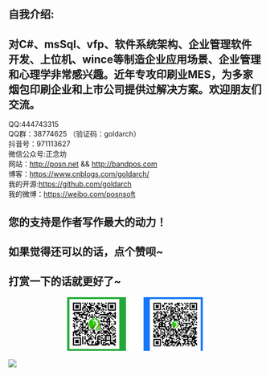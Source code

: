 <!--
### Hi there 👋
GitHub有一个彩蛋，就是跟用户同名的仓库里面的README文件会显示在主页。通过这个README文件，我们就可以构造出个性化的GitHub个人主页。  
-->

自我介绍:  
--
对C#、msSql、vfp、软件系统架构、企业管理软件开发、上位机、wince等制造企业应用场景、企业管理和心理学非常感兴趣。近年专攻印刷业MES，为多家烟包印刷企业和上市公司提供过解决方案。欢迎朋友们交流。  
--  

QQ:444743315  
QQ群：38774625 （验证码：goldarch）  
抖音号：971113627  
微信公众号:正念坊  
网站：http://posn.net && http://bandpos.com  
博客：https://www.cnblogs.com/goldarch/  
我的开源:https://github.com/goldarch  
我的微博：https://weibo.com/posnsoft  
  
您的支持是作者写作最大的动力！
  --
如果觉得还可以的话，点个赞呗~  
--
打赏一下的话就更好了~  
--
<div align="center">
	<img src="https://github.com/goldarch/goldarch/blob/main/img-folder/微信-支付宝.png" alt="支付码" width="270">
</div>
<!--
本处是注释掉的内容，返回的是图片的原始尺寸。GitHub 不支持 markdown 的 size 语法，可以用 HTML 标签来做

<div align="center">
	<img src="https://github.com/goldarch/goldarch/raw/main/img-folder/%E5%BE%AE%E4%BF%A1%E6%94%B6%E6%AC%BE%E7%A0%81.jpg" alt="Editor" width="300">
	<img src="https://github.com/goldarch/goldarch/raw/main/img-folder/%E6%94%AF%E4%BB%98%E5%AE%9D%E6%94%B6%E6%AC%BE%E7%A0%81.jpg" alt="Editor" width="300">
</div>

![Image text](https://github.com/goldarch/goldarch/raw/main/img-folder/%E5%BE%AE%E4%BF%A1%E6%94%B6%E6%AC%BE%E7%A0%81.jpg)

![Image text](https://github.com/goldarch/goldarch/raw/main/img-folder/%E6%94%AF%E4%BB%98%E5%AE%9D%E6%94%B6%E6%AC%BE%E7%A0%81.jpg)
-->

<!--
**goldarch/goldarch** is a ✨ _special_ ✨ repository because its `README.md` (this file) appears on your GitHub profile.

Here are some ideas to get you started:

- 🔭 I’m currently working on ...
- 🌱 I’m currently learning ...
- 👯 I’m looking to collaborate on ...
- 🤔 I’m looking for help with ...
- 💬 Ask me about ...
- 📫 How to reach me: ...
- 😄 Pronouns: ...
- ⚡ Fun fact: ...
-->
![](https://komarev.com/ghpvc/?username=goldarch)
